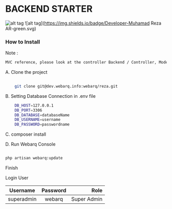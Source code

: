 # BACKEND STARTER

![alt tag](https://img.shields.io/badge/Poweredby-WEBARQ-blue.svg) ![alt tag](https://img.shields.io/badge/Developer-Muhamad Reza AR-green.svg)

### How to Install


Note : 

```sh
MVC reference, please look at the controller Backend / Controller, Models / Crud and views / backend / crud

```

A. Clone the project

```sh
	
	git clone git@dev.webarq.info:webarq/reza.git

```

B. Setting Database Connection in .env file

```sh
	DB_HOST=127.0.0.1
	DB_PORT=3306
	DB_DATABASE=databaseName
	DB_USERNAME=username
	DB_PASSWORD=passwordname

```

C. composer install

D. Run Webarq Console

```sh

php artisan webarq:update

```

Finish


Login User

|  Username  |      Password      |  Role |
|:--------:|:-------------:|------:|
|superadmin |  webarq | Super Admin |


